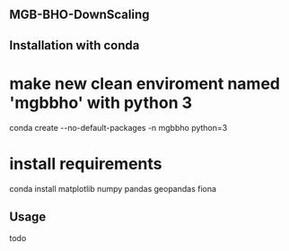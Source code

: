 ## MGB-BHO-DownScaling

## Installation with conda
# make new clean enviroment named 'mgbbho' with python 3
conda create --no-default-packages -n mgbbho python=3

# install requirements
conda install matplotlib numpy pandas geopandas fiona

## Usage
todo
